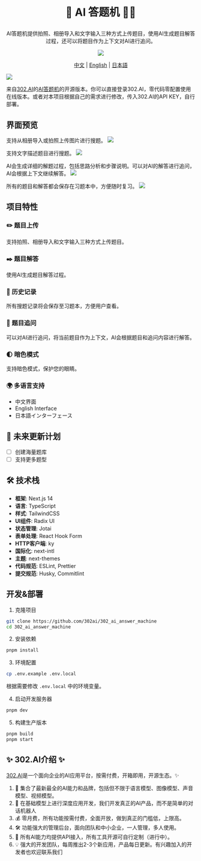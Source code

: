 # <p align="center"> 📝 AI 答题机 🚀✨</p>

<p align="center">AI答题机提供拍照、相册导入和文字输入三种方式上传题目，使用AI生成题目解答过程，还可以将题目作为上下文对AI进行追问。</p>

<p align="center"><a href="https://302.ai/tools/answer/" target="blank"><img src="https://file.302.ai/gpt/imgs/github/20250102/72a57c4263944b73bf521830878ae39a.png" /></a></p >

<p align="center"><a href="README_zh.md">中文</a> | <a href="README.md">English</a> | <a href="README_ja.md">日本語</a></p>


![](docs/302_AI_Answer_Machine_cn.png)

来自[302.AI](https://302.ai)的[AI答题机](https://302.ai/tools/answer/)的开源版本。你可以直接登录302.AI，零代码零配置使用在线版本。或者对本项目根据自己的需求进行修改，传入302.AI的API KEY，自行部署。

## 界面预览
支持从相册导入或拍照上传图片进行搜题。
![](docs/302_AI_Answer_Machine_screenshot_01.png)

支持文字描述题目进行搜题。
![](docs/302_AI_Answer_Machine_screenshot_02.png)     

AI会生成详细的解题过程，包括思路分析和步骤说明。可以对AI的解答进行追问，AI会根据上下文继续解答。
![](docs/302_AI_Answer_Machine_screenshot_03.png)     

所有的题目和解答都会保存在习题本中，方便随时复习。
![](docs/302_AI_Answer_Machine_screenshot_04.png)

## 项目特性
### ✏️ 题目上传
支持拍照、相册导入和文字输入三种方式上传题目。  
### ✒️ 题目解答
使用AI生成题目解答过程。
### 📖 历史记录
所有搜题记录将会保存至习题本，方便用户查看。
### 💬 题目追问
可以对AI进行追问，将当前题目作为上下文，AI会根据题目和追问内容进行解答。
### 🌓 暗色模式
支持暗色模式，保护您的眼睛。
### 🌍 多语言支持
  - 中文界面
  - English Interface
  - 日本語インターフェース

## 🚩 未来更新计划
- [ ] 创建海量题库
- [ ] 支持更多题型 

## 🛠️ 技术栈

- **框架**: Next.js 14
- **语言**: TypeScript
- **样式**: TailwindCSS
- **UI组件**: Radix UI
- **状态管理**: Jotai
- **表单处理**: React Hook Form
- **HTTP客户端**: ky
- **国际化**: next-intl
- **主题**: next-themes
- **代码规范**: ESLint, Prettier
- **提交规范**: Husky, Commitlint


## 开发&部署
1. 克隆项目
```bash
git clone https://github.com/302ai/302_ai_answer_machine
cd 302_ai_answer_machine
```

2. 安装依赖
```bash
pnpm install
```

3. 环境配置
```bash
cp .env.example .env.local
```
根据需要修改 `.env.local` 中的环境变量。

4. 启动开发服务器
```bash
pnpm dev
```

5. 构建生产版本
```bash
pnpm build
pnpm start
```



## ✨ 302.AI介绍 ✨
[302.AI](https://302.ai)是一个面向企业的AI应用平台，按需付费，开箱即用，开源生态。✨
1. 🧠 集合了最新最全的AI能力和品牌，包括但不限于语言模型、图像模型、声音模型、视频模型。
2. 🚀 在基础模型上进行深度应用开发，我们开发真正的AI产品，而不是简单的对话机器人
3. 💰 零月费，所有功能按需付费，全面开放，做到真正的门槛低，上限高。
4. 🛠 功能强大的管理后台，面向团队和中小企业，一人管理，多人使用。
5. 🔗 所有AI能力均提供API接入，所有工具开源可自行定制（进行中）。
6. 💡 强大的开发团队，每周推出2-3个新应用，产品每日更新。有兴趣加入的开发者也欢迎联系我们